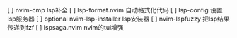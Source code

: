 [ ] nvim-cmp lsp补全
[ ] lsp-format.nvim 自动格式化代码
[ ] lsp-config 设置lsp服务器
[ ] optional nvim-lsp-installer lsp安装器
[ ] nvim-lspfuzzy 把lsp结果传递到fzf
[ ] lspsaga.nvim nvim的tui增强
